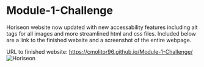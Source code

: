 # Module-1-Challenge

Horiseon website now updated with new accessability features including alt tags for all images and more streamlined html and css files.
Included below are a link to the finished website and a screenshot of the entire webpage.

URL to finished website:
https://cmolitor96.github.io/Module-1-Challenge/
![Horiseon](https://user-images.githubusercontent.com/103666997/173448457-fa0146b1-271c-4f89-810b-bcbb9f4dbcc0.png)
